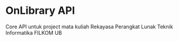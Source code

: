 # OnLibrary API
Core API untuk project mata kuliah Rekayasa Perangkat Lunak Teknik Informatika FILKOM UB